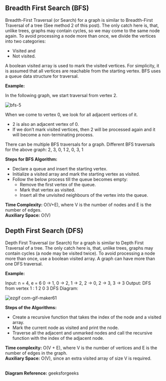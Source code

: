 ## Breadth First Search (BFS)

Breadth-First Traversal (or Search) for a graph is similar to Breadth-First Traversal of a tree (See method 2 of this post). 
The only catch here is, that, unlike trees, graphs may contain cycles, so we may come to the same node again. To avoid processing a node more than once, we divide the vertices into two categories:
- Visited and
- Not visited.

A boolean visited array is used to mark the visited vertices. For simplicity, it is assumed that all vertices are reachable from the starting vertex. BFS uses a queue data structure for traversal.

**Example:**

In the following graph, we start traversal from vertex 2.

![bfs-5](https://user-images.githubusercontent.com/53170095/194499956-cad8d11d-0769-4641-bd97-7d3ea8346594.png)

When we come to vertex 0, we look for all adjacent vertices of it. 
- 2 is also an adjacent vertex of 0. 
- If we don’t mark visited vertices, then 2 will be processed again and it will become a non-terminating process.

There can be multiple BFS traversals for a graph. Different BFS traversals for the above graph:
2, 3, 0, 1
2, 0, 3, 1

**Steps for BFS Algorithm:**
- Declare a queue and insert the starting vertex.
- Initialize a visited array and mark the starting vertex as visited.
- Follow the below process till the queue becomes empty:
  - Remove the first vertex of the queue.
  - Mark that vertex as visited.
  - Insert all the unvisited neighbours of the vertex into the queue.

**Time Complexity:** O(V+E), where V is the number of nodes and E is the number of edges.</br>
**Auxiliary Space:** O(V)


## Depth First Search (DFS)

Depth First Traversal (or Search) for a graph is similar to Depth First Traversal of a tree. The only catch here is, that, unlike trees, graphs may contain cycles (a node may be visited twice). To avoid processing a node more than once, use a boolean visited array. A graph can have more than one DFS traversal.

**Example:** 

Input: n = 4, e = 6 
0 -> 1, 0 -> 2, 1 -> 2, 2 -> 0, 2 -> 3, 3 -> 3 
Output: DFS from vertex 1 : 1 2 0 3
DFS Diagram:

![ezgif com-gif-maker61](https://user-images.githubusercontent.com/53170095/194474745-3a1bd15e-4123-4b01-a415-eec21095a822.gif)

**Steps of the Algorithms:**

- Create a recursive function that takes the index of the node and a visited array.
- Mark the current node as visited and print the node.
- Traverse all the adjacent and unmarked nodes and call the recursive function with the index of the adjacent node.

**Time complexity:** O(V + E), where V is the number of vertices and E is the number of edges in the graph.</br>
**Auxiliary Space:** O(V), since an extra visited array of size V is required.</br></br>

**Diagram Reference:** geeksforgeeks
